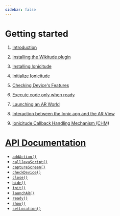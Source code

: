 ```yaml
---
sidebar: false
---
```


# Getting started
1. [Introduction](https://github.com/Tazaf/ionicitude/wiki)

1. [Installing the Wikitude plugin](https://github.com/Tazaf/ionicitude/wiki/Installing-the-Wikitude-plugin)

1. [Installing Ionicitude](https://github.com/Tazaf/ionicitude/wiki/Installing-Ionicitude)

1. [Initialize Ionicitude](https://github.com/Tazaf/ionicitude/wiki/Initialize-Ionicitude)

1. [Checking Device's Features](https://github.com/Tazaf/ionicitude/wiki/Checking-Device's-Features)

1. [Execute code only when ready](https://github.com/Tazaf/ionicitude/wiki/Execute-code-only-when-ready)

1. [Launching an AR World](https://github.com/Tazaf/ionicitude/wiki/Launching-an-AR-World)

1. [Interaction between the Ionic app and the AR View](https://github.com/Tazaf/ionicitude/wiki/Interaction-between-the-Ionic-app-and-the-AR-View)

1. [Ionicitude Callback Handling Mechanism (CHM)](https://github.com/Tazaf/ionicitude/wiki/Ionicitude-Callback-Handling-Mechanism-(CHM))

# [API Documentation](https://github.com/Tazaf/ionicitude/wiki/API-Documentation)
* [`addAction()`](https://github.com/Tazaf/ionicitude/wiki/addAction())
* [`callJavaScript()`](https://github.com/Tazaf/ionicitude/wiki/callJavaScript())
* [`captureScreen()`](https://github.com/Tazaf/ionicitude/wiki/captureScreen())
* [`checkDevice()`](https://github.com/Tazaf/ionicitude/wiki/checkDevice())
* [`close()`](https://github.com/Tazaf/ionicitude/wiki/close())
* [`hide()`](https://github.com/Tazaf/ionicitude/wiki/hide())
* [`init()`](https://github.com/Tazaf/ionicitude/wiki/init())
* [`launchAR()`](https://github.com/Tazaf/ionicitude/wiki/launchAR())
* [`ready()`](https://github.com/Tazaf/ionicitude/wiki/ready())
* [`show()`](https://github.com/Tazaf/ionicitude/wiki/show())
* [`setLocation()`](https://github.com/Tazaf/ionicitude/wiki/setLocation())